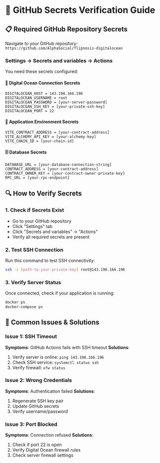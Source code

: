 # 🔐 GitHub Secrets Verification Guide

## 📋 **Required GitHub Repository Secrets**

Navigate to your GitHub repository: `https://github.com/AlphaSocial/flipnosis-digitalocean`

### **Settings → Secrets and variables → Actions**

You need these secrets configured:

#### **🔑 Digital Ocean Connection Secrets**
```
DIGITALOCEAN_HOST = 143.198.166.196
DIGITALOCEAN_USERNAME = root
DIGITALOCEAN_PASSWORD = [your-server-password]
DIGITALOCEAN_SSH_KEY = [your-private-ssh-key]
DIGITALOCEAN_PORT = 22
```

#### **🔧 Application Environment Secrets**
```
VITE_CONTRACT_ADDRESS = [your-contract-address]
VITE_ALCHEMY_API_KEY = [your-alchemy-key]
VITE_CHAIN_ID = [your-chain-id]
```

#### **🗄️ Database Secrets**
```
DATABASE_URL = [your-database-connection-string]
CONTRACT_ADDRESS = [your-contract-address]
CONTRACT_OWNER_KEY = [your-contract-owner-private-key]
RPC_URL = [your-rpc-endpoint]
```

## 🔍 **How to Verify Secrets**

### **1. Check if Secrets Exist**
- Go to your GitHub repository
- Click "Settings" tab
- Click "Secrets and variables" → "Actions"
- Verify all required secrets are present

### **2. Test SSH Connection**
Run this command to test SSH connectivity:
```bash
ssh -i [path-to-your-private-key] root@143.198.166.196
```

### **3. Verify Server Status**
Once connected, check if your application is running:
```bash
docker ps
docker-compose ps
```

## 🚨 **Common Issues & Solutions**

### **Issue 1: SSH Timeout**
**Symptoms**: GitHub Actions fails with SSH timeout
**Solutions**:
1. Verify server is online: `ping 143.198.166.196`
2. Check SSH service: `systemctl status ssh`
3. Verify firewall: `ufw status`

### **Issue 2: Wrong Credentials**
**Symptoms**: Authentication failed
**Solutions**:
1. Regenerate SSH key pair
2. Update GitHub secrets
3. Verify username/password

### **Issue 3: Port Blocked**
**Symptoms**: Connection refused
**Solutions**:
1. Check if port 22 is open
2. Verify Digital Ocean firewall rules
3. Check server firewall settings

